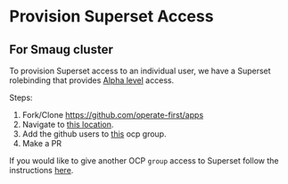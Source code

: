 # Provision Superset Access

## For Smaug cluster
To provision Superset access to an individual user, we have a Superset rolebinding that provides [Alpha level][1] access.

Steps:
1. Fork/Clone https://github.com/operate-first/apps
2. Navigate to [this location][2].
3. Add the github users to [this][3] ocp group.
4. Make a PR

If you would like to give another OCP `group` access to Superset follow the instructions [here][4].

[1]: https://superset.apache.org/docs/security
[2]: https://github.com/operate-first/apps/tree/master/cluster-scope/base/user.openshift.io/groups/superset-user
[3]: https://github.com/operate-first/apps/blob/master/cluster-scope/base/user.openshift.io/groups/superset-user/group.yaml
[4]: map_groups_to_roles.md
